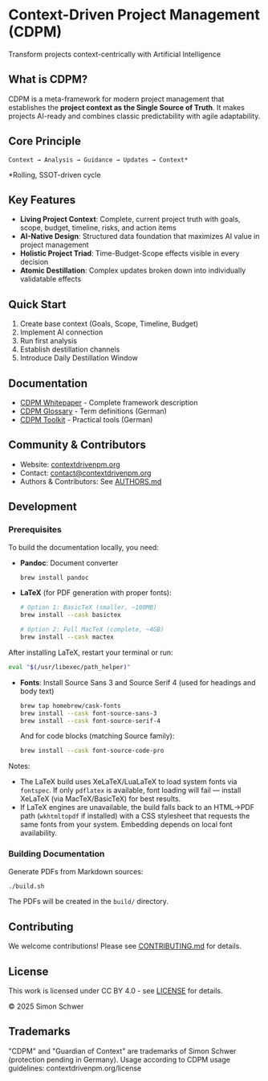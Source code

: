 # Context-Driven Project Management (CDPM)

Transform projects context-centrically with Artificial Intelligence

## What is CDPM?

CDPM is a meta-framework for modern project management that establishes the **project context as the Single Source of Truth**. It makes projects AI-ready and combines classic predictability with agile adaptability.

## Core Principle

```
Context → Analysis → Guidance → Updates → Context*
```

*Rolling, SSOT-driven cycle

## Key Features

- **Living Project Context**: Complete, current project truth with goals, scope, budget, timeline, risks, and action items
- **AI-Native Design**: Structured data foundation that maximizes AI value in project management
- **Holistic Project Triad**: Time-Budget-Scope effects visible in every decision
- **Atomic Destillation**: Complex updates broken down into individually validatable effects

## Quick Start

1. Create base context (Goals, Scope, Timeline, Budget)
2. Implement AI connection
3. Run first analysis
4. Establish destillation channels
5. Introduce Daily Destillation Window

## Documentation

- [CDPM Whitepaper](docs/CDPM-Whitepaper.md) - Complete framework description
- [CDPM Glossary](docs/CDPM-Glossar.md) - Term definitions (German)
- [CDPM Toolkit](docs/CDPM-Toolkit.md) - Practical tools (German)

## Community & Contributors

- Website: [contextdrivenpm.org](https://contextdrivenpm.org)
- Contact: contact@contextdrivenpm.org
- Authors & Contributors: See [AUTHORS.md](AUTHORS.md)

## Development

### Prerequisites

To build the documentation locally, you need:

- **Pandoc**: Document converter
  ```bash
  brew install pandoc
  ```

- **LaTeX** (for PDF generation with proper fonts):
  ```bash
  # Option 1: BasicTeX (smaller, ~100MB)
  brew install --cask basictex
  
  # Option 2: Full MacTeX (complete, ~4GB)
  brew install --cask mactex
  ```

After installing LaTeX, restart your terminal or run:
```bash
eval "$(/usr/libexec/path_helper)"
```

- **Fonts**: Install Source Sans 3 and Source Serif 4 (used for headings and body text)
  ```bash
  brew tap homebrew/cask-fonts
  brew install --cask font-source-sans-3
  brew install --cask font-source-serif-4
  ```
  And for code blocks (matching Source family):
  ```bash
  brew install --cask font-source-code-pro
  ```

Notes:
- The LaTeX build uses XeLaTeX/LuaLaTeX to load system fonts via `fontspec`. If only `pdflatex` is available, font loading will fail — install XeLaTeX (via MacTeX/BasicTeX) for best results.
- If LaTeX engines are unavailable, the build falls back to an HTML→PDF path (`wkhtmltopdf` if installed) with a CSS stylesheet that requests the same fonts from your system. Embedding depends on local font availability.

### Building Documentation

Generate PDFs from Markdown sources:
```bash
./build.sh
```

The PDFs will be created in the `build/` directory.

## Contributing

We welcome contributions! Please see [CONTRIBUTING.md](CONTRIBUTING.md) for details.

## License

This work is licensed under CC BY 4.0 - see [LICENSE](LICENSE) for details.

© 2025 Simon Schwer

## Trademarks

"CDPM" and "Guardian of Context" are trademarks of Simon Schwer (protection pending in Germany).
Usage according to CDPM usage guidelines: contextdrivenpm.org/license
